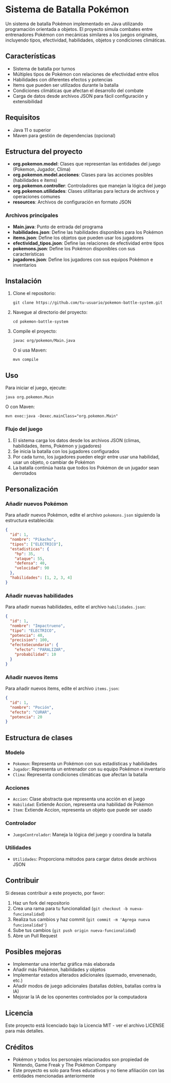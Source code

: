 # Sistema de Batalla Pokémon

Un sistema de batalla Pokémon implementado en Java utilizando programación orientada a objetos. El proyecto simula combates entre entrenadores Pokémon con mecánicas similares a los juegos originales, incluyendo tipos, efectividad, habilidades, objetos y condiciones climáticas.

## Características

- Sistema de batalla por turnos
- Múltiples tipos de Pokémon con relaciones de efectividad entre ellos
- Habilidades con diferentes efectos y potencias
- Items que pueden ser utilizados durante la batalla
- Condiciones climáticas que afectan el desarrollo del combate
- Carga de datos desde archivos JSON para fácil configuración y extensibilidad

## Requisitos

- Java 11 o superior
- Maven para gestión de dependencias (opcional)

## Estructura del proyecto

- **org.pokemon.model**: Clases que representan las entidades del juego (Pokemon, Jugador, Clima)
- **org.pokemon.model.acciones**: Clases para las acciones posibles (habilidades e items)
- **org.pokemon.controller**: Controladores que manejan la lógica del juego
- **org.pokemon.utilidades**: Clases utilitarias para lectura de archivos y operaciones comunes
- **resources**: Archivos de configuración en formato JSON

### Archivos principales

- **Main.java**: Punto de entrada del programa
- **habilidades.json**: Define las habilidades disponibles para los Pokémon
- **items.json**: Define los objetos que pueden usar los jugadores
- **efectividad_tipos.json**: Define las relaciones de efectividad entre tipos
- **pokemons.json**: Define los Pokémon disponibles con sus características
- **jugadores.json**: Define los jugadores con sus equipos Pokémon e inventarios

## Instalación

1. Clone el repositorio:
   ```
   git clone https://github.com/tu-usuario/pokemon-battle-system.git
   ```

2. Navegue al directorio del proyecto:
   ```
   cd pokemon-battle-system
   ```

3. Compile el proyecto:
   ```
   javac org/pokemon/Main.java
   ```
   
   O si usa Maven:
   ```
   mvn compile
   ```

## Uso

Para iniciar el juego, ejecute:

```
java org.pokemon.Main
```

O con Maven:

```
mvn exec:java -Dexec.mainClass="org.pokemon.Main"
```

### Flujo del juego

1. El sistema carga los datos desde los archivos JSON (climas, habilidades, items, Pokémon y jugadores)
2. Se inicia la batalla con los jugadores configurados
3. Por cada turno, los jugadores pueden elegir entre usar una habilidad, usar un objeto, o cambiar de Pokémon
4. La batalla continúa hasta que todos los Pokémon de un jugador sean derrotados

## Personalización

### Añadir nuevos Pokémon

Para añadir nuevos Pokémon, edite el archivo `pokemons.json` siguiendo la estructura establecida:

```json
{
  "id": 1,
  "nombre": "Pikachu",
  "tipos": ["ELECTRICO"],
  "estadisticas": {
    "hp": 35,
    "ataque": 55,
    "defensa": 40,
    "velocidad": 90
  },
  "habilidades": [1, 2, 3, 4]
}
```

### Añadir nuevas habilidades

Para añadir nuevas habilidades, edite el archivo `habilidades.json`:

```json
{
  "id": 1,
  "nombre": "Impactrueno",
  "tipo": "ELECTRICO",
  "potencia": 40,
  "precision": 100,
  "efectoSecundario": {
    "efecto": "PARALIZAR",
    "probabilidad": 10
  }
}
```

### Añadir nuevos items

Para añadir nuevos items, edite el archivo `items.json`:

```json
{
  "id": 1,
  "nombre": "Poción",
  "efecto": "CURAR",
  "potencia": 20
}
```

## Estructura de clases

### Modelo

- `Pokemon`: Representa un Pokémon con sus estadísticas y habilidades
- `Jugador`: Representa un entrenador con su equipo Pokémon e inventario
- `Clima`: Representa condiciones climáticas que afectan la batalla

### Acciones

- `Accion`: Clase abstracta que representa una acción en el juego
- `Habilidad`: Extiende Accion, representa una habilidad de Pokémon
- `Item`: Extiende Accion, representa un objeto que puede ser usado

### Controlador

- `JuegoControlador`: Maneja la lógica del juego y coordina la batalla

### Utilidades

- `Utilidades`: Proporciona métodos para cargar datos desde archivos JSON

## Contribuir

Si deseas contribuir a este proyecto, por favor:

1. Haz un fork del repositorio
2. Crea una rama para tu funcionalidad (`git checkout -b nueva-funcionalidad`)
3. Realiza tus cambios y haz commit (`git commit -m 'Agrega nueva funcionalidad'`)
4. Sube tus cambios (`git push origin nueva-funcionalidad`)
5. Abre un Pull Request

## Posibles mejoras

- Implementar una interfaz gráfica más elaborada
- Añadir más Pokémon, habilidades y objetos
- Implementar estados alterados adicionales (quemado, envenenado, etc.)
- Añadir modos de juego adicionales (batallas dobles, batallas contra la IA)
- Mejorar la IA de los oponentes controlados por la computadora

## Licencia

Este proyecto está licenciado bajo la Licencia MIT - ver el archivo LICENSE para más detalles.

## Créditos

- Pokémon y todos los personajes relacionados son propiedad de Nintendo, Game Freak y The Pokémon Company
- Este proyecto es solo para fines educativos y no tiene afiliación con las entidades mencionadas anteriormente